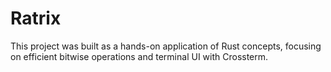 # Ratrix

This project was built as a hands-on application of Rust concepts, focusing on efficient bitwise operations and terminal UI with Crossterm.